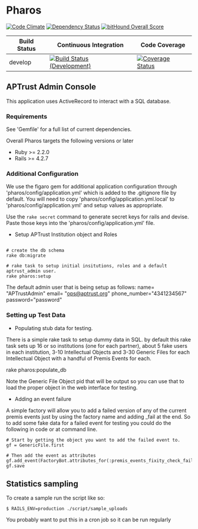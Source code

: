 # Pharos

[![Code Climate](https://codeclimate.com/github/APTrust/pharos.png)](https://codeclimate.com/github/APTrust/pharos.png?branch=develop)
[![Dependency Status](https://gemnasium.com/badges/github.com/APTrust/pharos.svg)](https://gemnasium.com/github.com/APTrust/pharos)
[![bitHound Overall Score](https://www.bithound.io/github/APTrust/pharos/badges/score.svg)](https://www.bithound.io/github/APTrust/pharos)

Build Status | Continuous Integration | Code Coverage
--- | --- | ---
develop | [![Build Status (Development)](https://travis-ci.org/APTrust/pharos.png?branch=develop)](https://travis-ci.org/APTrust/pharos) | [![Coverage Status](https://coveralls.io/repos/github/APTrust/pharos/badge.svg?branch=develop)](https://coveralls.io/github/APTrust/pharos?branch=develop)

## APTrust Admin Console

This application uses ActiveRecord to interact with a SQL database.

### Requirements

See 'Gemfile' for a full list of current dependencies.

Overall Pharos targets the following versions or later

* Ruby >= 2.2.0
* Rails >= 4.2.7

### Additional Configuration

We use the figaro gem for additional application configuration through 'pharos/config/application.yml' which is added
to the .gitignore file by default.  You will need to copy 'pharos/config/application.yml.local' to
'pharos/config/application.yml' and setup values as appropriate.

Use the ``` rake secret ``` command to generate secret keys for rails and devise.  Paste those keys into the 'pharos/config/application.yml' file.


* Setup APTrust Institution object and Roles

````

# create the db schema
rake db:migrate

# rake task to setup initial insitutions, roles and a default aptrust_admin user.
rake pharos:setup
````

The default admin user that is being setup as follows:
    name= "APTrustAdmin"
    email= "ops@aptrust.org"
    phone_number="4341234567"
    password="password"

### Setting up Test Data

* Populating stub data for testing.

There is a simple rake task to setup dummy data in SQL. by default this rake task sets up 16 or so institutions
(one for each partner), about 5 fake users in each institution, 3-10 Intellectual Objects and 3-30 Generic Files for
each Intellectual Object with a handful of Premis Events for each.

rake pharos:populate_db

Note the Generic File Object pid that will be output so you can use that to load the proper object in the web
interface for testing.

*  Adding an event failure

A simple factory will allow you to add a failed version of any of the current premis events just by
using the factory name and adding _fail at the end.  So to add some fake data for a failed event for
testing you could do the following in code or at command line.

````
# Start by getting the object you want to add the failed event to.
gf = GenericFile.first

# Then add the event as attributes
gf.add_event(FactoryBot.attributes_for(:premis_events_fixity_check_fail))
gf.save
````
## Statistics sampling
To create a sample run the script like so:
```
$ RAILS_ENV=production ./script/sample_uploads
```
You probably want to put this in a cron job so it can be run regularly
